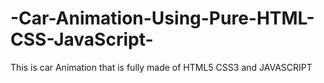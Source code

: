 # -Car-Animation-Using-Pure-HTML-CSS-JavaScript-
This is car Animation that is fully made of HTML5 CSS3 and JAVASCRIPT
